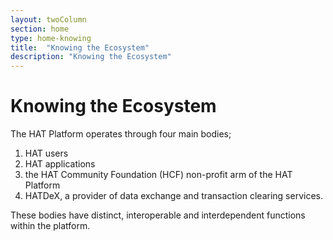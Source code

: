 ```yaml
---
layout: twoColumn
section: home
type: home-knowing
title:  "Knowing the Ecosystem"
description: "Knowing the Ecosystem"
---
```


# Knowing the Ecosystem
The HAT Platform operates through four main bodies;
1. HAT users
2. HAT applications
3. the HAT Community Foundation (HCF) non-profit arm of the HAT Platform
4. HATDeX, a provider of data exchange and transaction clearing services. 

These bodies have distinct, interoperable and interdependent functions within the platform.
